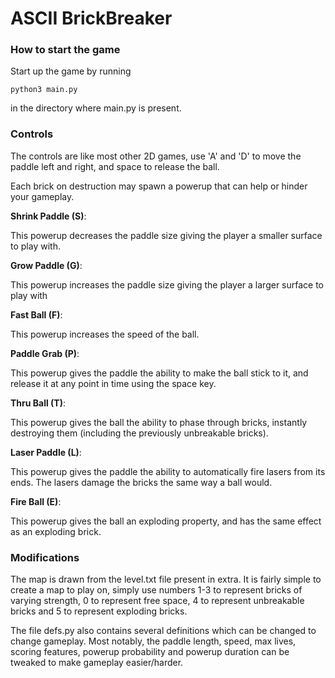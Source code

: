 # ASCII BrickBreaker
### How to start the game
Start up the game by running 
```
python3 main.py
```
in the directory where main.py is present.

### Controls
The controls are like most other 2D games, use 'A' and 'D' to move the paddle left and right, and space to release the ball. 

Each brick on destruction may spawn a powerup that can help or hinder your gameplay. 

**Shrink Paddle (S)**: 

This powerup decreases the paddle size giving the player a smaller surface to play with. 

**Grow Paddle (G)**:

This powerup increases the paddle size giving the player a larger surface to play with  

**Fast Ball (F)**:

This powerup increases the speed of the ball. 

**Paddle Grab (P)**:

This powerup gives the paddle the ability to make the ball stick to it, and release it at any point in time using the space key. 

**Thru Ball (T)**:

This powerup gives the ball the ability to phase through bricks, instantly destroying them (including the previously unbreakable bricks).

**Laser Paddle (L)**:

This powerup gives the paddle the ability to automatically fire lasers from its ends. The lasers damage the bricks the same way a ball would. 

**Fire Ball (E)**:

This powerup gives the ball an exploding property, and has the same effect as an exploding brick. 

### Modifications
The map is drawn from the level.txt file present in extra. It is fairly simple to create a map to play on, simply use numbers 1-3 to represent bricks of varying strength, 0 to represent free space, 4 to represent unbreakable bricks and 5 to represent exploding bricks. 

The file defs.py also contains several definitions which can be changed to change gameplay. Most notably, the paddle length, speed, max lives, scoring features, powerup probability and powerup duration can be tweaked to make gameplay easier/harder. 